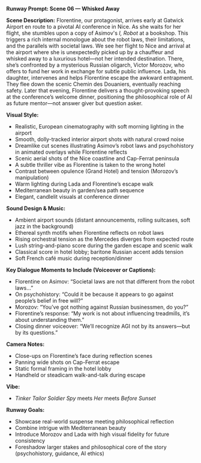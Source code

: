   **Runway Prompt: Scene 06 — Whisked Away**

**Scene Description:**
Florentine, our protagonist, arrives early at Gatwick Airport en route to a pivotal AI conference in Nice. As she waits for her flight, she stumbles upon a copy of Asimov's *I, Robot* at a bookshop. This triggers a rich internal monologue about the robot laws, their limitations, and the parallels with societal laws. We see her flight to Nice and arrival at the airport where she is unexpectedly picked up by a chauffeur and whisked away to a luxurious hotel—not her intended destination. There, she’s confronted by a mysterious Russian oligarch, Victor Morozov, who offers to fund her work in exchange for subtle public influence. Lada, his daughter, intervenes and helps Florentine escape the awkward entrapment. They flee down the scenic Chemin des Douaniers, eventually reaching safety. Later that evening, Florentine delivers a thought-provoking speech at the conference’s welcome dinner, positioning the philosophical role of AI as future mentor—not answer giver but question asker.

**Visual Style:**
- Realistic, European cinematography with soft morning lighting in the airport
- Smooth, dolly-tracked interior airport shots with natural crowd noise
- Dreamlike cut scenes illustrating Asimov’s robot laws and psychohistory in animated overlays while Florentine reflects
- Scenic aerial shots of the Nice coastline and Cap-Ferrat peninsula
- A subtle thriller vibe as Florentine is taken to the wrong hotel
- Contrast between opulence (Grand Hotel) and tension (Morozov’s manipulation)
- Warm lighting during Lada and Florentine’s escape walk
- Mediterranean beauty in garden/sea path sequence
- Elegant, candlelit visuals at conference dinner

**Sound Design & Music:**
- Ambient airport sounds (distant announcements, rolling suitcases, soft jazz in the background)
- Ethereal synth motifs when Florentine reflects on robot laws
- Rising orchestral tension as the Mercedes diverges from expected route
- Lush string-and-piano score during the garden escape and scenic walk
- Classical score in hotel lobby; baritone Russian accent adds tension
- Soft French café music during reception/dinner

**Key Dialogue Moments to Include (Voiceover or Captions):**
- Florentine on Asimov: “Societal laws are not that different from the robot laws…”
- On psychohistory: “Could it be because it appears to go against people’s belief in free will?”
- Morozov: “You’ve got nothing against Russian businessmen, do you?”
- Florentine’s response: “My work is not about influencing treadmills, it’s about understanding them.”
- Closing dinner voiceover: “We’ll recognize AGI not by its answers—but by its questions.”

**Camera Notes:**
- Close-ups on Florentine’s face during reflection scenes
- Panning wide shots on Cap-Ferrat escape
- Static formal framing in the hotel lobby
- Handheld or steadicam walk-and-talk during escape

**Vibe:**
- *Tinker Tailor Soldier Spy* meets *Her* meets *Before Sunset*

**Runway Goals:**
- Showcase real-world suspense meeting philosophical reflection
- Combine intrigue with Mediterranean beauty
- Introduce Morozov and Lada with high visual fidelity for future consistency
- Foreshadow larger stakes and philosophical core of the story (psychohistory, guidance, AI ethics)
